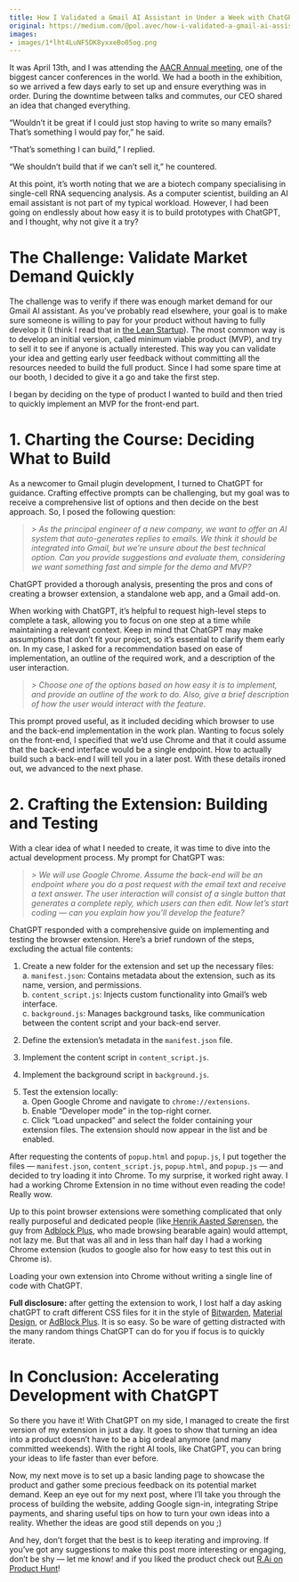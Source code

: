 ```yaml
---
title: How I Validated a Gmail AI Assistant in Under a Week with ChatGPT
original: https://medium.com/@pol.avec/how-i-validated-a-gmail-ai-assistant-in-under-a-week-with-chatgpt-d33213d6fd0d
images:
- images/1*lht4LuNF5DK8yxxeBo05og.png
---
```


It was April 13th, and I was attending the [AACR Annual
meeting](https://www.aacr.org/meeting/aacr-annual-meeting-2023/), one of the
biggest cancer conferences in the world. We had a booth in the exhibition, so
we arrived a few days early to set up and ensure everything was in order.
During the downtime between talks and commutes, our CEO shared an idea that
changed everything.

“Wouldn’t it be great if I could just stop having to write so many emails?
That’s something I would pay for,” he said.

“That’s something I can build,” I replied.

“We shouldn’t build that if we can’t sell it,” he countered.

At this point, it’s worth noting that we are a biotech company specialising in
single-cell RNA sequencing analysis. As a computer scientist, building an AI
email assistant is not part of my typical workload. However, I had been going
on endlessly about how easy it is to build prototypes with ChatGPT, and I
thought, why not give it a try?

# The Challenge: Validate Market Demand Quickly

The challenge was to verify if there was enough market demand for our Gmail AI
assistant. As you’ve probably read elsewhere, your goal is to make sure
someone is willing to pay for your product without having to fully develop it
(I think I read that in [the Lean Startup](https://theleanstartup.com/)). The
most common way is to develop an initial version, called minimum viable
product (MVP), and try to sell it to see if anyone is actually interested.
This way you can validate your idea and getting early user feedback without
committing all the resources needed to build the full product. Since I had
some spare time at our booth, I decided to give it a go and take the first
step.

I began by deciding on the type of product I wanted to build and then tried to
quickly implement an MVP for the front-end part.

# 1\. Charting the Course: Deciding What to Build

As a newcomer to Gmail plugin development, I turned to ChatGPT for guidance.
Crafting effective prompts can be challenging, but my goal was to receive a
comprehensive list of options and then decide on the best approach. So, I
posed the following question:

> _> As the principal engineer of a new company, we want to offer an AI system
> that auto-generates replies to emails. We think it should be integrated into
> Gmail, but we’re unsure about the best technical option. Can you provide
> suggestions and evaluate them, considering we want something fast and simple
> for the demo and MVP?_

ChatGPT provided a thorough analysis, presenting the pros and cons of creating
a browser extension, a standalone web app, and a Gmail add-on.

When working with ChatGPT, it’s helpful to request high-level steps to
complete a task, allowing you to focus on one step at a time while maintaining
a relevant context. Keep in mind that ChatGPT may make assumptions that don’t
fit your project, so it’s essential to clarify them early on. In my case, I
asked for a recommendation based on ease of implementation, an outline of the
required work, and a description of the user interaction.

> _> Choose one of the options based on how easy it is to implement, and
> provide an outline of the work to do. Also, give a brief description of how
> the user would interact with the feature._

This prompt proved useful, as it included deciding which browser to use and
the back-end implementation in the work plan. Wanting to focus solely on the
front-end, I specified that we’d use Chrome and that it could assume that the
back-end interface would be a single endpoint. How to actually build such a
back-end I will tell you in a later post. With these details ironed out, we
advanced to the next phase.

# 2\. Crafting the Extension: Building and Testing

With a clear idea of what I needed to create, it was time to dive into the
actual development process. My prompt for ChatGPT was:

> _> We will use Google Chrome. Assume the back-end will be an endpoint where
> you do a post request with the email text and receive a text answer. The
> user interaction will consist of a single button that generates a complete
> reply, which users can then edit. Now let’s start coding — can you explain
> how you’ll develop the feature?_

ChatGPT responded with a comprehensive guide on implementing and testing the
browser extension. Here’s a brief rundown of the steps, excluding the actual
file contents:

  1. Create a new folder for the extension and set up the necessary files:   
a. `manifest.json`: Contains metadata about the extension, such as its name,
version, and permissions.  
b. `content_script.js`: Injects custom functionality into Gmail’s web
interface.  
c. `background.js`: Manages background tasks, like communication between the
content script and your back-end server.

  2. Define the extension’s metadata in the `manifest.json` file.
  3. Implement the content script in `content_script.js`.
  4. Implement the background script in `background.js`.
  5. Test the extension locally:   
a. Open Google Chrome and navigate to `chrome://extensions`.  
b. Enable “Developer mode” in the top-right corner.  
c. Click “Load unpacked” and select the folder containing your extension
files. The extension should now appear in the list and be enabled.

After requesting the contents of `popup.html` and `popup.js`, I put together
the files — `manifest.json`, `content_script.js`, `popup.html`, and `popup.js`
— and decided to try loading it into Chrome. To my surprise, it worked right
away. I had a working Chrome Extension in no time without even reading the
code! Really wow.

Up to this point browser extensions were something complicated that only
really purposeful and dedicated people (like[ Henrik Aasted
Sørensen](https://www.linkedin.com/in/aasted/?originalSubdomain=dk), the guy
from [Adblock Plus](https://help.adblockplus.org/hc/en-us), who made browsing
bearable again) would attempt, not lazy me. But that was all and in less than
half day I had a working Chrome extension (kudos to google also for how easy
to test this out in Chrome is).

Loading your own extension into Chrome without writing a single line of code
with ChatGPT.

**Full disclosure:** after getting the extension to work, I lost half a day
asking chatGPT to craft different CSS files for it in the style of
[Bitwarden](https://bitwarden.com/\)), [Material
Design](https://m3.material.io/), or [AdBlock
Plus](https://help.adblockplus.org/hc/en-us). It is so easy. So be ware of
getting distracted with the many random things ChatGPT can do for you if focus
is to quickly iterate.

# In Conclusion: Accelerating Development with ChatGPT

So there you have it! With ChatGPT on my side, I managed to create the first
version of my extension in just a day. It goes to show that turning an idea
into a product doesn’t have to be a big ordeal anymore (and many committed
weekends). With the right AI tools, like ChatGPT, you can bring your ideas to
life faster than ever before.

Now, my next move is to set up a basic landing page to showcase the product
and gather some precious feedback on its potential market demand. Keep an eye
out for my next post, where I’ll take you through the process of building the
website, adding Google sign-in, integrating Stripe payments, and sharing
useful tips on how to turn your own ideas into a reality. Whether the ideas
are good still depends on you ;)

And hey, don’t forget that the best is to keep iterating and improving. If
you’ve got any suggestions to make this post more interesting or engaging,
don’t be shy — let me know! and if you liked the product check out [R.Ai on
Product Hunt](https://www.producthunt.com/products/r-ai)!


